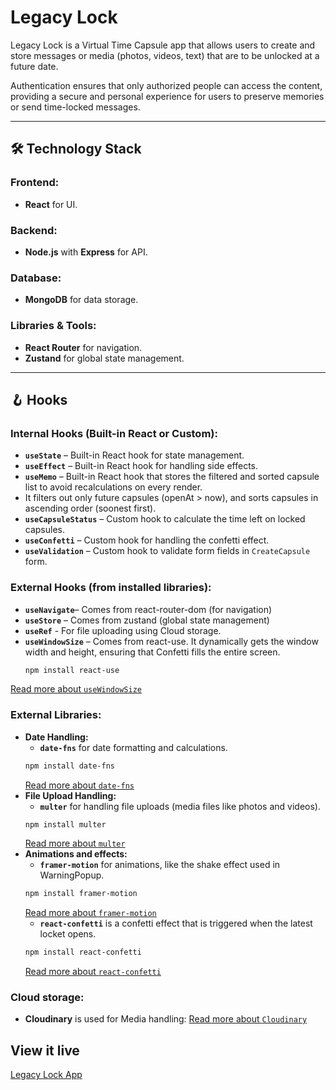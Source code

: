 # Legacy Lock 

Legacy Lock is a Virtual Time Capsule app that allows users to create and store messages or media (photos, videos, text) that are to be unlocked at a future date. 

Authentication ensures that only authorized people can access the content, providing a secure and personal experience for users to preserve memories or send time-locked messages.

---

## 🛠 Technology Stack  

### **Frontend:**  
- **React** for UI.  

### **Backend:**  
- **Node.js** with **Express** for API.  

### **Database:**  
- **MongoDB** for data storage.  

### **Libraries & Tools:**  
- **React Router** for navigation.  
- **Zustand** for global state management.  

---

## 🪝 Hooks  

### **Internal Hooks (Built-in React or Custom):**  
- **`useState`** – Built-in React hook for state management.  
- **`useEffect`** – Built-in React hook for handling side effects.  
- **`useMemo`** – Built-in React hook that stores the filtered and sorted capsule list to avoid recalculations on every render. 
- It filters out only future capsules (openAt > now), and sorts capsules in ascending order (soonest first).  
- **`useCapsuleStatus`** – Custom hook to calculate the time left on locked capsules.  
- **`useConfetti`** – Custom hook for handling the confetti effect.  
- **`useValidation`** – Custom hook to validate form fields in `CreateCapsule` form.  
 
### **External Hooks (from installed libraries):**
  - **`useNavigate`**– Comes from react-router-dom (for navigation)
  - **`useStore`** – Comes from zustand (global state management)
  - **`useRef`** - For file uploading using Cloud storage. 
  - **`useWindowSize`** – Comes from react-use. It dynamically gets the window width and height, ensuring that Confetti fills the entire screen.
    ```bash
    npm install react-use
    ```
  [Read more about `useWindowSize`](https://github.com/streamich/react-use/blob/HEAD/docs/useWindowSize.md)

### **External Libraries:** 
- **Date Handling:** 
  - **`date-fns`** for date formatting and calculations. 
  ```bash
  npm install date-fns
  ```
  [Read more about `date-fns`](https://www.npmjs.com/package/date-fns)
- **File Upload Handling:** 
  - **`multer`** for handling file uploads (media files like photos and videos).
  ```bash
  npm install multer
  ```
  [Read more about `multer`](https://www.npmjs.com/package/multer)
- **Animations and effects:** 
  - **`framer-motion`**  for animations, like the shake effect used in WarningPopup.
  ```bash
  npm install framer-motion
  ```
  [Read more about `framer-motion`](https://motion.dev/docs/react-quick-start)
  - **`react-confetti`** is a confetti effect that is triggered when the latest locket opens. 
  ```bash
  npm install react-confetti
  ```
  [Read more about `react-confetti`](https://www.npmjs.com/package/react-confetti)

### **Cloud storage:** 
  - **Cloudinary** is used for Media handling: 
  [Read more about `Cloudinary`](https://technigo.notion.site/Cloudinary-6e50a871c3844378ad235a5746298349)

## View it live

[Legacy Lock App](https://legacy-locket.netlify.app/)